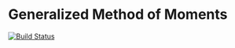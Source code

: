 # Generalized Method of Moments

[![Build Status](https://travis-ci.org/gragusa/GMM.jl.svg?branch=master)](https://travis-ci.org/gragusa/GMM.jl)
